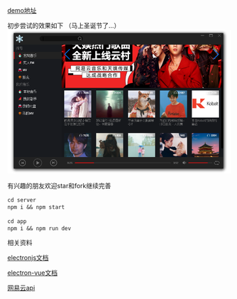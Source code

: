 [demo地址](https://github.com/artiely/electron-music)


初步尝试的效果如下 （马上圣诞节了...）
![](app/t.png)

有兴趣的朋友欢迎star和fork继续完善

```
cd server
npm i && npm start

cd app 
npm i && npm run dev
```
相关资料

[electronjs文档](https://electronjs.org/#get-started)

[electron-vue文档](https://simulatedgreg.gitbooks.io/electron-vue/content/cn/)

[网易云api](https://binaryify.github.io/NeteaseCloudMusicApi/#/)